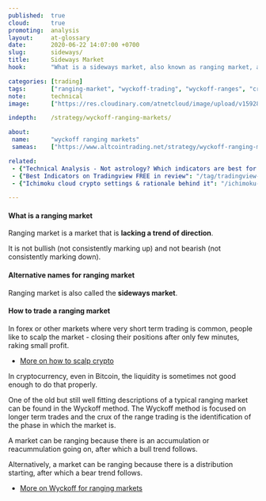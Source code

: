 ```yaml
---
published:  true
cloud:      true
promoting:  analysis
layout:     at-glossary
date:       2020-06-22 14:07:00 +0700
slug:       sideways/
title:      Sideways Market
hook:       "What is a sideways market, also known as ranging market, and how to trade it."

categories: [trading]
tags:       ["ranging-market", "wyckoff-trading", "wyckoff-ranges", "crypto-market"]
note:       technical
image:      ["https://res.cloudinary.com/atnetcloud/image/upload/v1592815183/atnet/_glossary/w_accum1_xtnaua.jpg"]

indepth:    /strategy/wyckoff-ranging-markets/

about:
 name:      "wyckoff ranging markets"
 sameas:    ["https://www.altcointrading.net/strategy/wyckoff-ranging-markets/"]

related:
 - {"Technical Analysis - Not astrology? Which indicators are best for crypto trading": "/technical-analysis/"}
 - {"Best Indicators on Tradingview FREE in review": "/tag/tradingview-script-review/"}
 - {"Ichimoku cloud crypto settings & rationale behind it": "/ichimoku-cloud/"}

---
```


#### What is a ranging market

Ranging market is a market that is **lacking a trend of direction**.

It is not bullish (not consistently marking up) and not bearish (not consistently marking down).

#### Alternative names for ranging market

Ranging market is also called the **sideways market**.

#### How to trade a ranging market

In forex or other markets where very short term trading is common, people like to scalp the market - closing their positions after only few minutes, raking small profit.

* [More on how to scalp crypto](/strategy/scalping/)

In cryptocurrency, even in Bitcoin, the liquidity is sometimes not good enough to do that properly.

One of the old but still well fitting descriptions of a typical ranging market can be found in the Wyckoff method. The Wyckoff method is focused on longer term trades and the crux of the range trading is the identification of the phase in which the market is.

A market can be ranging because there is an accumulation or reacummulation going on, after which a bull trend follows.

Alternatively, a market can be ranging because there is a distribution starting, after which a bear trend follows.

* [More on Wyckoff for ranging markets](/strategy/wyckoff-ranging-markets/)
